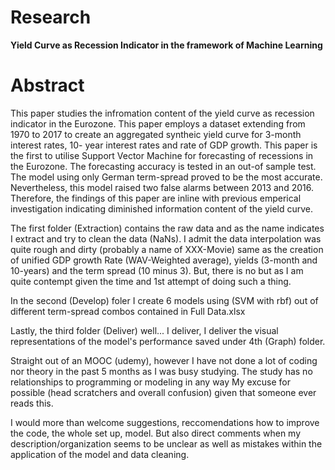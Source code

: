 # Research
**Yield Curve as Recession Indicator in the framework of Machine Learning** 


# Abstract

This paper studies the infromation content of the yield curve as recession
indicator in the Eurozone. This paper employs a dataset extending from 1970 to
2017 to create an aggregated syntheic yield curve for 3-month interest rates, 10-
year interest rates and rate of GDP growth. This paper is the first to utilise
Support Vector Machine for forecasting of recessions in the Eurozone.
The forecasting accuracy is tested in an out-of sample test. The model using
only German term-spread proved to be the most accurate. Nevertheless, this
model raised two false alarms between 2013 and 2016. Therefore, the findings
of this paper are inline with previous emperical investigation indicating
diminished information content of the yield curve.

The first folder (Extraction) contains the raw data and as the name indicates I extract and try to clean the data (NaNs). I admit the data interpolation was quite rough and dirty (probably a name of XXX-Movie) same as the creation of unified GDP growth Rate (WAV-Weighted average), yields (3-month and 10-years) and the term spread (10 minus 3). But, there is no but as I am quite contempt given the time and 1st attempt of doing such a thing. 

In the second (Develop) foler I create 6 models using (SVM with rbf) out of different term-spread combos contained in Full Data.xlsx

Lastly, the third folder (Deliver) well... I deliver, I deliver the visual representations of the model's performance saved under 4th (Graph) folder.

Straight out of an MOOC (udemy), however I have not done a lot of coding nor theory in the past 5 months as I was busy studying. The study  has no relationships to programming or modeling in any way My excuse for possible (head scratchers and overall confusion) given that someone ever reads this. 


I would more than welcome suggestions, reccomendations how to improve the code, the whole set up, model. But also direct comments when my description/organization seems to be unclear as well as mistakes within the application of the model and data cleaning. 
